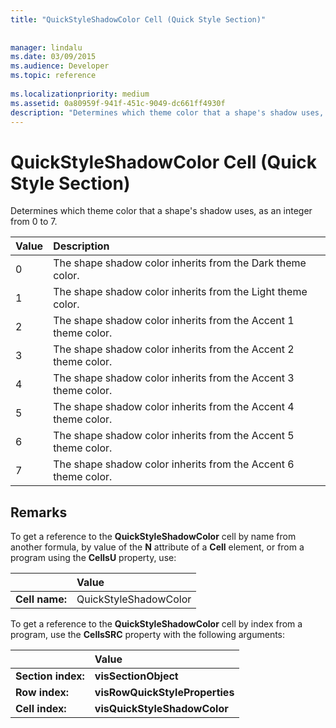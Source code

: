 ```yaml
---
title: "QuickStyleShadowColor Cell (Quick Style Section)"
 
 
manager: lindalu
ms.date: 03/09/2015
ms.audience: Developer
ms.topic: reference
 
ms.localizationpriority: medium
ms.assetid: 0a80959f-941f-451c-9049-dc661ff4930f
description: "Determines which theme color that a shape's shadow uses, as an integer from 0 to 7."
---
```


# QuickStyleShadowColor Cell (Quick Style Section)

Determines which theme color that a shape's shadow uses, as an integer from 0 to 7.
  
|Value |Description |
|:-----|:-----|
|0  <br/> |The shape shadow color inherits from the Dark theme color. |
|1  <br/> |The shape shadow color inherits from the Light theme color. |
|2  <br/> |The shape shadow color inherits from the Accent 1 theme color. |
|3  <br/> |The shape shadow color inherits from the Accent 2 theme color. |
|4  <br/> |The shape shadow color inherits from the Accent 3 theme color. |
|5  <br/> |The shape shadow color inherits from the Accent 4 theme color. |
|6  <br/> |The shape shadow color inherits from the Accent 5 theme color. |
|7  <br/> |The shape shadow color inherits from the Accent 6 theme color. |
   
## Remarks

To get a reference to the **QuickStyleShadowColor** cell by name from another formula, by value of the **N** attribute of a **Cell** element, or from a program using the **CellsU** property, use: 
  
||Value |
|:-----|:-----|
| **Cell name:**  <br/> | QuickStyleShadowColor  <br/> |
   
To get a reference to the **QuickStyleShadowColor** cell by index from a program, use the **CellsSRC** property with the following arguments: 
  
||Value |
|:-----|:-----|
| **Section index:**  <br/> |**visSectionObject** <br/> |
| **Row index:**  <br/> |**visRowQuickStyleProperties** <br/> |
| **Cell index:**  <br/> |**visQuickStyleShadowColor** <br/> |
   


